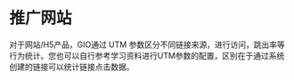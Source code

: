 # 推广网站

对于网站/H5产品，GIO通过 UTM 参数区分不同链接来源，进行访问，跳出率等行为统计。您也可以自行参考学习资料进行UTM参数的配置，区别在于通过系统创建的链接可以统计链接点击数据。

